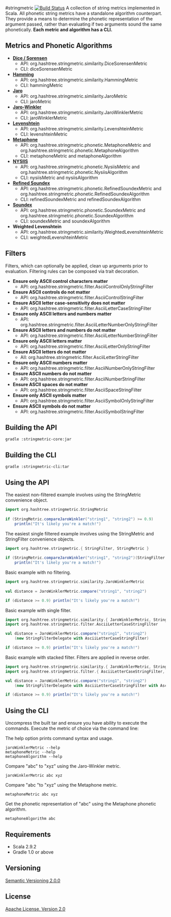 #stringmetric [![Build Status](https://secure.travis-ci.org/rockymadden/stringmetric.png)](http://travis-ci.org/rockymadden/stringmetric)
A collection of string metrics implemented in Scala. All phonetic string metrics have a standalone algorithm counterpart. They provide a means to determine the phonetic representation of the argument passed, rather than evaluating if two arguments sound the same phonetically. __Each metric and algorithm has a CLI.__

## Metrics and Phonetic Algorithms
* __[Dice / Sorensen](http://en.wikipedia.org/wiki/Dice%27s_coefficient)__
	* API: org.hashtree.stringmetric.similarity.DiceSorensenMetric
	* CLI: diceSorensenMetric
* __[Hamming](http://en.wikipedia.org/wiki/Hamming_distance)__
	* API: org.hashtree.stringmetric.similarity.HammingMetric
	* CLI: hammingMetric
* __[Jaro](http://en.wikipedia.org/wiki/Jaro-Winkler_distance)__
	* API: org.hashtree.stringmetric.similarity.JaroMetric
	* CLI: jaroMetric
* __[Jaro-Winkler](http://en.wikipedia.org/wiki/Jaro-Winkler_distance)__
	* API: org.hashtree.stringmetric.similarity.JaroWinklerMetric
	* CLI: jaroWinklerMetric
* __[Levenshtein](http://en.wikipedia.org/wiki/Levenshtein_distance)__
	* API: org.hashtree.stringmetric.similarity.LevenshteinMetric
	* CLI: levenshteinMetric
* __[Metaphone](http://en.wikipedia.org/wiki/Metaphone)__
	* API: org.hashtree.stringmetric.phonetic.MetaphoneMetric and org.hashtree.stringmetric.phonetic.MetaphoneAlgorithm
	* CLI: metaphoneMetric and metaphoneAlgorithm
* __[NYSIIS](http://en.wikipedia.org/wiki/New_York_State_Identification_and_Intelligence_System)__
	* API: org.hashtree.stringmetric.phonetic.NysiisMetric and org.hashtree.stringmetric.phonetic.NysiisAlgorithm
	* CLI: nysiisMetric and nysiisAlgorithm
* __[Refined Soundex](http://ntz-develop.blogspot.com/2011/03/phonetic-algorithms.html)__
	* API: org.hashtree.stringmetric.phonetic.RefinedSoundexMetric and org.hashtree.stringmetric.phonetic.RefinedSoundexAlgorithm
	* CLI: refinedSoundexMetric and refinedSoundexAlgorithm
* __[Soundex](http://en.wikipedia.org/wiki/Soundex)__
	* API: org.hashtree.stringmetric.phonetic.SoundexMetric and org.hashtree.stringmetric.phonetic.SoundexAlgorithm
	* CLI: soundexMetric and soundexAlgorithm
* __Weighted Levenshtein__
	* API: org.hashtree.stringmetric.similarity.WeightedLevenshteinMetric
	* CLI: weightedLevenshteinMetric

## Filters
Filters, which can optionally be applied, clean up arguments prior to evaluation. Filtering rules can be composed via trait decoration.

* __Ensure only ASCII control characters matter__
	* API: org.hashtree.stringmetric.filter.AsciiControlOnlyStringFilter
* __Ensure ASCII controls do not matter__
	* API: org.hashtree.stringmetric.filter.AsciiControlStringFilter
* __Ensure ASCII letter case-sensitivity does not matter__
	* API: org.hashtree.stringmetric.filter.AsciiLetterCaseStringFilter
* __Ensure only ASCII letters and numbers matter__
	* API: org.hashtree.stringmetric.filter.AsciiLetterNumberOnlyStringFilter
* __Ensure ASCII letters and numbers do not matter__
	* API: org.hashtree.stringmetric.filter.AsciiLetterNumberStringFilter
* __Ensure only ASCII letters matter__
	* API: org.hashtree.stringmetric.filter.AsciiLetterOnlyStringFilter
* __Ensure ASCII letters do not matter__
	* AlI: org.hashtree.stringmetric.filter.AsciiLetterStringFilter
* __Ensure only ASCII numbers matter__
	* API: org.hashtree.stringmetric.filter.AsciiNumberOnlyStringFilter
* __Ensure ASCII numbers do not matter__
	* API: org.hashtree.stringmetric.filter.AsciiNumberStringFilter
* __Ensure ASCII spaces do not matter__
	* API: org.hashtree.stringmetric.filter.AsciiSpaceStringFilter
* __Ensure only ASCII symbols matter__
	* API: org.hashtree.stringmetric.filter.AsciiSymbolOnlyStringFilter
* __Ensure ASCII symbols do not matter__
	* API: org.hashtree.stringmetric.filter.AsciiSymbolStringFilter

## Building the API
```shell
gradle :stringmetric-core:jar
```

## Building the CLI
```shell
gradle :stringmetric-cli:tar
```

## Using the API
The easiest non-filtered example involves using the StringMetric convenience object.
```scala
import org.hashtree.stringmetric.StringMetric
  
if (StringMetric.compareJaroWinkler("string1", "string2") >= 0.9) 
    println("It's likely you're a match!")
```

The easiest single filtered example involves using the StringMetric and StringFilter convenience objects.
```scala
import org.hashtree.stringmetric.{ StringFilter, StringMetric }
  
if (StringMetric.compareJaroWinkler("string1", "string2")(StringFilter.asciiLetterCase) >= 0.9) 
    println("It's likely you're a match!")
```

Basic example with no filtering.
```scala
import org.hashtree.stringmetric.similarity.JaroWinklerMetric  
  
val distance = JaroWinklerMetric.compare("string1", "string2")

if (distance >= 0.9) println("It's likely you're a match!")
```

Basic example with single filter.
```scala
import org.hashtree.stringmetric.similarity.{ JaroWinklerMetric, StringFilterDelegate }
import org.hashtree.stringmetric.filter.AsciiLetterCaseStringFilter

val distance = JaroWinklerMetric.compare("string1", "string2")
    (new StringFilterDelegate with AsciiLetterCaseStringFilter)

if (distance >= 0.9) println("It's likely you're a match!")
```

Basic example with stacked filter. Filters are applied in reverse order.
```scala
import org.hashtree.stringmetric.similarity.{ JaroWinklerMetric, StringFilterDelegate }
import org.hashtree.stringmetric.filter.{ AsciiLetterCaseStringFilter, AsciiLetterOnlyStringFilter }

val distance = JaroWinklerMetric.compare("string1", "string2")
    (new StringFilterDelegate with AsciiLetterCaseStringFilter with AsciiLetterOnlyStringFilter)

if (distance >= 0.9) println("It's likely you're a match!")
```

## Using the CLI
Uncompress the built tar and ensure you have ability to execute the commands. Execute the metric of choice via the command line:

The help option prints command syntax and usage.
```shell
jaroWinklerMetric --help
metaphoneMetric --help
metaphoneAlgorithm --help
```

Compare "abc" to "xyz" using the Jaro-Winkler metric.
```shell
jaroWinklerMetric abc xyz
```

Compare "abc "to "xyz" using the Metaphone metric.
```shell
metaphoneMetric abc xyz
```

Get the phonetic representation of "abc" using the Metaphone phonetic algorithm.
```shell 
metaphoneAlgorithm abc
```

## Requirements
* Scala 2.9.2
* Gradle 1.0 or above

## Versioning
[Semantic Versioning 2.0.0](http://semver.org/)

## License
[Apache License, Version 2.0](http://www.apache.org/licenses/LICENSE-2.0)